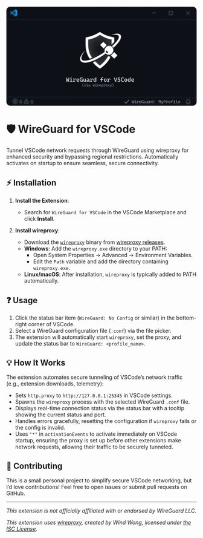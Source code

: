 <p align="center">
  <img src="https://raw.githubusercontent.com/zafross/wireguard-vscode/refs/heads/main/banner.png" alt="WireGuard VS Code Banner">
</p>

# 🛡️ WireGuard for VSCode

Tunnel VSCode network requests through WireGuard using wireproxy for enhanced security and bypassing regional restrictions. Automatically activates on startup to ensure seamless, secure connectivity.

## ⚡ Installation

1. **Install the Extension**:

   - Search for `WireGuard for VSCode` in the VSCode Marketplace and click **Install**.

2. **Install wireproxy**:

   - Download the [`wireproxy`](https://github.com/whyvl/wireproxy) binary from [wireproxy releases](https://github.com/whyvl/wireproxy/releases).
   - **Windows**: Add the `wireproxy.exe` directory to your PATH:
     - Open System Properties → Advanced → Environment Variables.
     - Edit the `Path` variable and add the directory containing `wireproxy.exe`.
   - **Linux/macOS**: After installation, `wireproxy` is typically added to PATH automatically.

## ❓ Usage

1. Click the status bar item (`WireGuard: No Config` or similar) in the bottom-right corner of VSCode.
2. Select a WireGuard configuration file (`.conf`) via the file picker.
3. The extension will automatically start `wireproxy`, set the proxy, and update the status bar to `WireGuard: <profile_name>`.

## 💡 How It Works

The extension automates secure tunneling of VSCode’s network traffic (e.g., extension downloads, telemetry):

- Sets `http.proxy` to `http://127.0.0.1:25345` in VSCode settings.
- Spawns the `wireproxy` process with the selected WireGuard `.conf` file.
- Displays real-time connection status via the status bar with a tooltip showing the current status and port.
- Handles errors gracefully, resetting the configuration if `wireproxy` fails or the config is invalid.
- Uses `"*"` in `activationEvents` to activate immediately on VSCode startup, ensuring the proxy is set up before other extensions make network requests, allowing their traffic to be securely tunneled.

## 🌟 Contributing

This is a small personal project to simplify secure VSCode networking, but I’d love contributions! Feel free to open issues or submit pull requests on GitHub.

---

_This extension is not officially affiliated with or endorsed by WireGuard LLC._

_This extension uses [wireproxy](https://github.com/whyvl/wireproxy), created by Wind Wong, licensed under [the ISC License](https://raw.githubusercontent.com/whyvl/wireproxy/refs/heads/master/LICENSE)._
